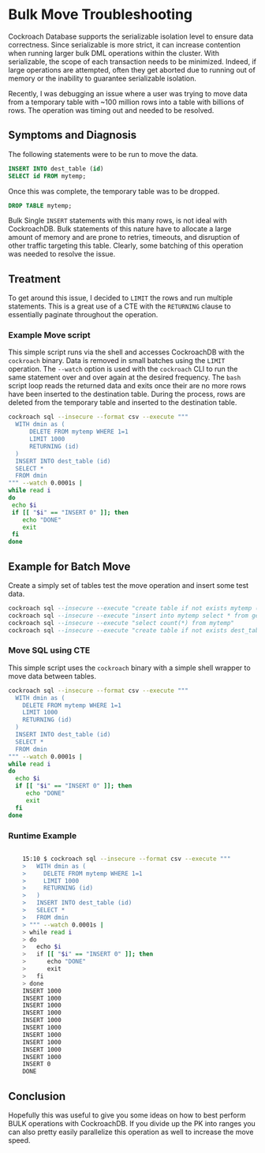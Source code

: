 # Bulk Move Troubleshooting

Cockroach Database supports the serializable isolation level to ensure data correctness.  Since serializable is more strict, it can increase contention when running larger bulk DML operations within the cluster.  With serializable, the scope of each transaction needs to be minimized.  Indeed, if large operations are attempted, often they get aborted due to running out of memory or the inability to guarantee serializable isolation.  

Recently, I was debugging an issue where a user was trying to move data from a temporary table with ~100 million rows into a table with billions of rows.  The operation was timing out and needed to be resolved.  

## Symptoms and Diagnosis

The following statements were to be run to move the data.

```sql
INSERT INTO dest_table (id)
SELECT id FROM mytemp;
```

Once this was complete, the temporary table was to be dropped.

```sql
DROP TABLE mytemp;
```

Bulk Single `INSERT` statements with this many rows, is not ideal with CockroachDB.  Bulk statements of this nature have to allocate a large amount of memory and are prone to retries, timeouts, and disruption of other traffic targeting this table.  Clearly, some batching of this operation was needed to resolve the issue.

## Treatment

To get around this issue, I decided to `LIMIT` the rows and run multiple statements.  This is a great use of a CTE with the `RETURNING` clause to essentially paginate throughout the operation.

### Example Move script

This simple script runs via the shell and accesses CockroachDB with the `cockroach` binary.  Data is removed in small batches using the `LIMIT` operation.  The `--watch` option is used with the `cockroach` CLI to run the same statement over and over again at the desired frequency.  The `bash` script loop reads the returned data and exits once their are no more rows have been inserted to the destination table. During the process, rows are deleted from the temporary table and inserted to the destination table.

```bash
cockroach sql --insecure --format csv --execute """
  WITH dmin as (
      DELETE FROM mytemp WHERE 1=1 
      LIMIT 1000
      RETURNING (id)
  )
  INSERT INTO dest_table (id)
  SELECT * 
  FROM dmin
""" --watch 0.0001s |
while read i
do
 echo $i
 if [[ "$i" == "INSERT 0" ]]; then
    echo "DONE"
    exit
 fi
done
```

## Example for Batch Move

Create a simply set of tables test the move operation and insert some test data.

```sql
cockroach sql --insecure --execute "create table if not exists mytemp (id int primary key)"
cockroach sql --insecure --execute "insert into mytemp select * from generate_series(1,10000)"
cockroach sql --insecure --execute "select count(*) from mytemp"
cockroach sql --insecure --execute "create table if not exists dest_table (id int, inserted_at timestamp default now())"
```

### Move SQL using CTE

This simple script uses the `cockroach` binary with a simple shell wrapper to move data between tables.

```bash
cockroach sql --insecure --format csv --execute """
  WITH dmin as (
    DELETE FROM mytemp WHERE 1=1 
    LIMIT 1000
    RETURNING (id)
  )
  INSERT INTO dest_table (id)
  SELECT * 
  FROM dmin 
""" --watch 0.0001s |
while read i
do
  echo $i
  if [[ "$i" == "INSERT 0" ]]; then
     echo "DONE"
     exit
  fi
done
```

### Runtime Example

```bash

    15:10 $ cockroach sql --insecure --format csv --execute """
    >   WITH dmin as (
    >     DELETE FROM mytemp WHERE 1=1
    >     LIMIT 1000
    >     RETURNING (id)
    >   )
    >   INSERT INTO dest_table (id)
    >   SELECT *
    >   FROM dmin
    > """ --watch 0.0001s |
    > while read i
    > do
    >   echo $i
    >   if [[ "$i" == "INSERT 0" ]]; then
    >      echo "DONE"
    >      exit
    >   fi
    > done
    INSERT 1000
    INSERT 1000
    INSERT 1000
    INSERT 1000
    INSERT 1000
    INSERT 1000
    INSERT 1000
    INSERT 1000
    INSERT 1000
    INSERT 1000
    INSERT 0
    DONE
```

## Conclusion

Hopefully this was useful to give you some ideas on how to best perform BULK operations with CockroachDB.  If you divide up the PK into ranges you can also pretty easily parallelize this operation as well to increase the move speed.
